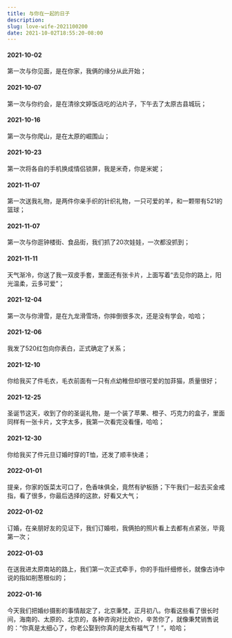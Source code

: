 ```yaml
---
title: 与你在一起的日子
description: 
slug: love-wife-2021100200
date: 2021-10-02T18:55:20-08:00
---
```

#### 2021-10-02

第一次与你见面，是在你家，我俩的缘分从此开始；

#### 2021-10-07

第一次与你约会，是在清徐文婷饭店吃的沾片子，下午去了太原古县城玩；

#### 2021-10-16

第一次与你爬山，是在太原的崛围山； 

#### 2021-10-23

第一次将各自的手机换成情侣锁屏，我是米奇，你是米妮；

#### 2021-11-07

第一次送我礼物，是两件你亲手织的针织礼物，一只可爱的羊，和一颗带有521的篮球；

#### 2021-11-07

第一次与你逛钟楼街、食品街，我们抓了20次娃娃，一次都没抓到；

#### 2021-11-11

天气渐冷，你送了我一双皮手套，里面还有张卡片，上面写着“去见你的路上，阳光温柔，云多可爱”；

#### 2021-12-04

第一次与你滑雪，是在九龙滑雪场，你摔倒很多次，还是没有学会，哈哈；

#### 2021-12-06

我发了520红包向你表白，正式确定了关系；

#### 2021-12-10

你给我买了件毛衣，毛衣前面有一只有点幼稚但却很可爱的加菲猫，质量很好；

#### 2021-12-25

圣诞节这天，收到了你的圣诞礼物，是一个装了苹果、橙子、巧克力的盒子，里面同样有一张卡片，文字太多，我第一次看完没看懂，哈哈；

#### 2021-12-30

你给我买了件元旦订婚时穿的T恤，还发了顺丰快递；

#### 2022-01-01

提亲，你家的饭菜太可口了，色香味俱全，竟然有驴板肠；下午我们一起去买金戒指，看了很多，你最后选择的这款，好看又大气；

#### 2022-01-02

订婚，在亲朋好友的见证下，我们订婚啦，我俩拍的照片看上去都有点紧张，毕竟第一次；

#### 2022-01-03

在送我进太原南站的路上，我们第一次正式牵手，你的手指纤细修长，就像古诗中说的指如削葱根似的；

#### 2022-01-16

今天我们把婚纱摄影的事情敲定了，北京秉梵，正月初八。你看这些看了很长时间，海南的、太原的、北京的，各种咨询对比砍价，辛苦你了，就像秉梵销售说的：“你真是太细心了，你老公娶到你真的是太有福气了！”，哈哈；